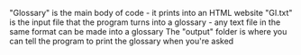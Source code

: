 "Glossary" is the main body of code - it prints into an HTML website
"GI.txt" is the input file that the program turns into a glossary - any text file in the same format can be made into a glossary
The "output" folder is where you can tell the program to print the glossary when you're asked
